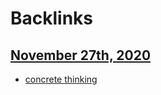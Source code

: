 
# Backlinks
## [November 27th, 2020](<November 27th, 2020.md>)
- [concrete thinking](<concrete thinking.md>)

